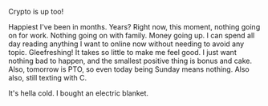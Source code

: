 Crypto is up too!

Happiest I've been in months. Years? Right now, this moment, nothing going on for work. Nothing going on with family. Money going up. I can spend all day reading anything I want to online now without needing to avoid any topic. Gleefreshing! It takes so little to make me feel good. I just want nothing bad to happen, and the smallest positive thing is bonus and cake. Also, tomorrow is PTO, so even today being Sunday means nothing. Also also, still texting with C.

It's hella cold. I bought an electric blanket.
